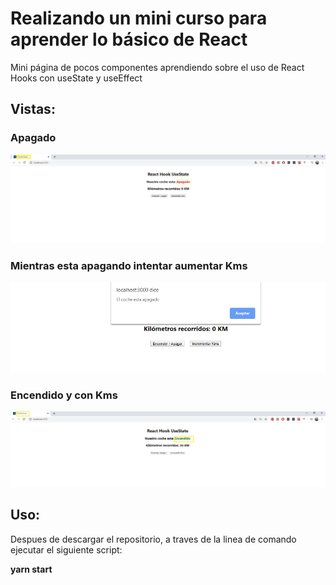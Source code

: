 
# Realizando un mini curso para aprender lo básico de React
Mini página de pocos componentes aprendiendo sobre el uso de React Hooks con useState y useEffect

## Vistas:
### Apagado

![Apagado](vistas/Apagado.jpg)

### Mientras esta apagando intentar aumentar Kms
![Apagado Incremento fallido](vistas/ApagadoInc.jpg)


### Encendido y con Kms

![Encendido](vistas/Encendido.jpg)


## Uso:

Despues de descargar el repositorio, a traves de la linea de comando ejecutar el siguiente script:

**yarn start**

